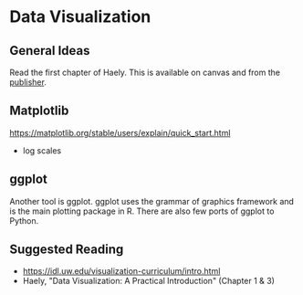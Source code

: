 # Data Visualization

## General Ideas

Read the first chapter of Haely. This is available on canvas and from the [publisher](https://assets.press.princeton.edu/chapters/s13826.pdf).

## Matplotlib

https://matplotlib.org/stable/users/explain/quick_start.html

+ log scales

## ggplot

Another tool is ggplot. ggplot uses the grammar of graphics framework and is the main plotting package in R. There are also few ports of ggplot to Python.

## Suggested Reading

* https://idl.uw.edu/visualization-curriculum/intro.html
* Haely, "Data Visualization: A Practical Introduction" (Chapter 1 & 3)
